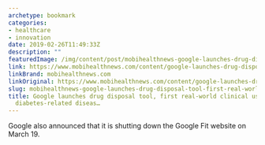 ```yaml
---
archetype: bookmark
categories:
- healthcare
- innovation
date: 2019-02-26T11:49:33Z
description: ""
featuredImage: /img/content/post/mobihealthnews-google-launches-drug-disposal-tool-first-real-world-clinical-use-of-ml-for-diabetes-related-diseas.png
link: https://www.mobihealthnews.com/content/google-launches-drug-disposal-tool-first-real-world-clinical-use-ml-diabetes-related
linkBrand: mobihealthnews.com
linkOriginal: https://www.mobihealthnews.com/content/google-launches-drug-disposal-tool-first-real-world-clinical-use-ml-diabetes-related
slug: mobihealthnews-google-launches-drug-disposal-tool-first-real-world-clinical-use-of-ml-for-diabetes-related-diseas
title: Google launches drug disposal tool, first real-world clinical use of ML for
  diabetes-related diseas…
---
```

Google also announced that it is shutting down the Google Fit website on March 19.